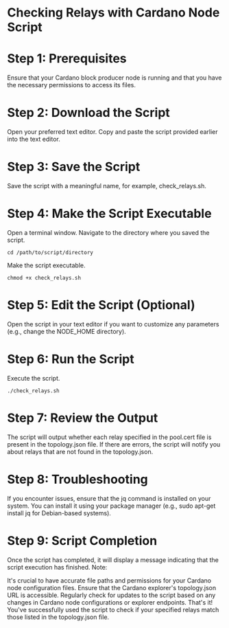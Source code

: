 # Checking Relays with Cardano Node Script

# Step 1: Prerequisites
Ensure that your Cardano block producer node is running and that you have the necessary permissions to access its files.

# Step 2: Download the Script
Open your preferred text editor.
Copy and paste the script provided earlier into the text editor.

# Step 3: Save the Script
Save the script with a meaningful name, for example, check_relays.sh.

# Step 4: Make the Script Executable
Open a terminal window.
Navigate to the directory where you saved the script.
```console
cd /path/to/script/directory
```
Make the script executable.
```console
chmod +x check_relays.sh
```

# Step 5: Edit the Script (Optional)
Open the script in your text editor if you want to customize any parameters (e.g., change the NODE_HOME directory).

# Step 6: Run the Script
Execute the script.
```console
./check_relays.sh
```

# Step 7: Review the Output
The script will output whether each relay specified in the pool.cert file is present in the topology.json file.
If there are errors, the script will notify you about relays that are not found in the topology.json.

# Step 8: Troubleshooting
If you encounter issues, ensure that the jq command is installed on your system. You can install it using your package manager (e.g., sudo apt-get install jq for Debian-based systems).

# Step 9: Script Completion
Once the script has completed, it will display a message indicating that the script execution has finished.
Note:

It's crucial to have accurate file paths and permissions for your Cardano node configuration files.
Ensure that the Cardano explorer's topology.json URL is accessible.
Regularly check for updates to the script based on any changes in Cardano node configurations or explorer endpoints.
That's it! You've successfully used the script to check if your specified relays match those listed in the topology.json file.
